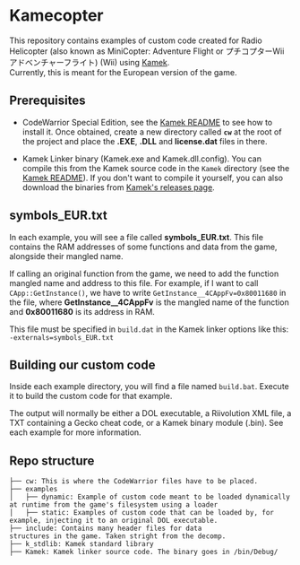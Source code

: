 # Kamecopter

This repository contains examples of custom code created for Radio Helicopter (also known as MiniCopter: Adventure Flight or プチコプターWii アドベンチャーフライト) (Wii) using [Kamek](https://github.com/Treeki/Kamek).</br>
Currently, this is meant for the European version of the game.

## Prerequisites
* CodeWarrior Special Edition, see the [Kamek README](https://github.com/Treeki/Kamek) to see how to install it. Once obtained, create a new directory called **`cw`** at the root of the project and place the **.EXE**, **.DLL** and **license.dat** files in there.

* Kamek Linker binary (Kamek.exe and Kamek.dll.config). You can compile this from the Kamek source code in the `Kamek` directory (see the [Kamek README](https://github.com/Treeki/Kamek)). If you don't want to compile it yourself, you can also download the binaries from [Kamek's releases page](https://github.com/Treeki/Kamek/releases).

## symbols_EUR.txt
In each example, you will see a file called **symbols_EUR.txt**. This file contains the RAM addresses of some functions and data from the game, alongside their mangled name.

If calling an original function from the game, we need to add the function mangled name and address to this file. For example, if I want to call ```CApp::GetInstance()```, we have to write ``GetInstance__4CAppFv=0x80011680`` in the file, where **GetInstance__4CAppFv** is the mangled name of the function and **0x80011680** is its address in RAM.

This file must be specified in ``build.dat`` in the Kamek linker options like this: ``-externals=symbols_EUR.txt``

## Building our custom code
Inside each example directory, you will find a file named `build.bat`. Execute it to build the custom code for that example.

The output will normally be either a DOL executable, a Riivolution XML file, a TXT containing a Gecko cheat code, or a Kamek binary module (.bin). See each example for more information.

## Repo structure
	├── cw: This is where the CodeWarrior files have to be placed.
	├── examples
	│   ├── dynamic: Example of custom code meant to be loaded dynamically at runtime from the game's filesystem using a loader
	│   ├── static: Examples of custom code that can be loaded by, for example, injecting it to an original DOL executable.
    ├── include: Contains many header files for data 
    structures in the game. Taken stright from the decomp.
    ├── k_stdlib: Kamek standard library
	├── Kamek: Kamek linker source code. The binary goes in /bin/Debug/